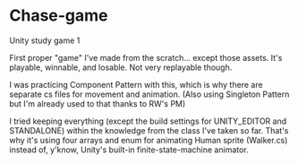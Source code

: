 # Chase-game
 Unity study game 1

First proper "game" I've made from the scratch... except those assets.
It's playable, winnable, and losable. Not very replayable though.

I was practicing Component Pattern with this,
which is why there are separate cs files for movement and animation.
(Also using Singleton Pattern but I'm already used to that thanks to RW's PM)

I tried keeping everything (except the build settings for UNITY_EDITOR and STANDALONE)
within the knowledge from the class I've taken so far.
That's why it's using four arrays and enum for animating Human sprite (Walker.cs)
instead of, y'know, Unity's built-in finite-state-machine animator.
